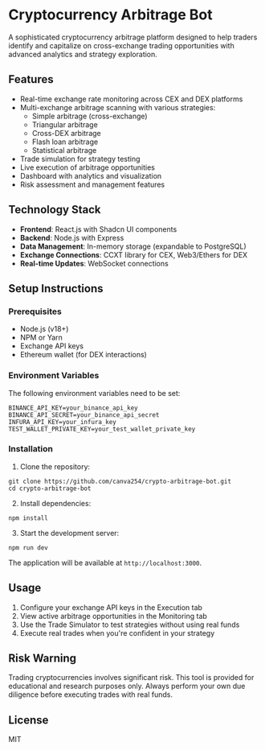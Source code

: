 # Cryptocurrency Arbitrage Bot

A sophisticated cryptocurrency arbitrage platform designed to help traders identify and capitalize on cross-exchange trading opportunities with advanced analytics and strategy exploration.

## Features

- Real-time exchange rate monitoring across CEX and DEX platforms
- Multi-exchange arbitrage scanning with various strategies:
  - Simple arbitrage (cross-exchange)
  - Triangular arbitrage
  - Cross-DEX arbitrage
  - Flash loan arbitrage
  - Statistical arbitrage
- Trade simulation for strategy testing
- Live execution of arbitrage opportunities
- Dashboard with analytics and visualization
- Risk assessment and management features

## Technology Stack

- **Frontend**: React.js with Shadcn UI components
- **Backend**: Node.js with Express
- **Data Management**: In-memory storage (expandable to PostgreSQL)
- **Exchange Connections**: CCXT library for CEX, Web3/Ethers for DEX
- **Real-time Updates**: WebSocket connections

## Setup Instructions

### Prerequisites

- Node.js (v18+)
- NPM or Yarn
- Exchange API keys
- Ethereum wallet (for DEX interactions)

### Environment Variables

The following environment variables need to be set:

```
BINANCE_API_KEY=your_binance_api_key
BINANCE_API_SECRET=your_binance_api_secret
INFURA_API_KEY=your_infura_key
TEST_WALLET_PRIVATE_KEY=your_test_wallet_private_key
```

### Installation

1. Clone the repository:
```
git clone https://github.com/canva254/crypto-arbitrage-bot.git
cd crypto-arbitrage-bot
```

2. Install dependencies:
```
npm install
```

3. Start the development server:
```
npm run dev
```

The application will be available at `http://localhost:3000`.

## Usage

1. Configure your exchange API keys in the Execution tab
2. View active arbitrage opportunities in the Monitoring tab
3. Use the Trade Simulator to test strategies without using real funds
4. Execute real trades when you're confident in your strategy

## Risk Warning

Trading cryptocurrencies involves significant risk. This tool is provided for educational and research purposes only. Always perform your own due diligence before executing trades with real funds.

## License

MIT
